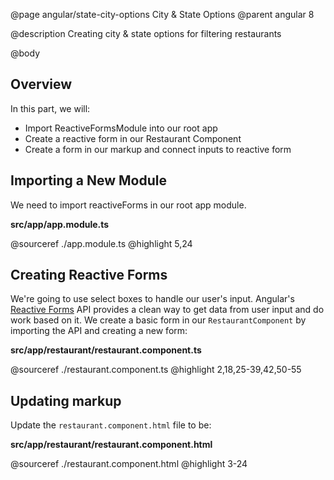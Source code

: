 @page angular/state-city-options City & State Options
@parent angular 8

@description Creating city & state options for filtering restaurants

@body

## Overview

In this part, we will:

- Import ReactiveFormsModule into our root app
- Create a reactive form in our Restaurant Component
- Create a form in our markup and connect inputs to reactive form

## Importing a New Module

We need to import reactiveForms in our root app module.

__src/app/app.module.ts__

@sourceref ./app.module.ts
@highlight 5,24

## Creating Reactive Forms

We're going to use select boxes to handle our user's input. Angular's <a href="https://angular.io/guide/reactive-forms" target="_blank">Reactive Forms</a> API provides a clean way to get data from user input and do work based on it. We create a basic form in our `RestaurantComponent` by importing the API and creating a new form:

__src/app/restaurant/restaurant.component.ts__

@sourceref ./restaurant.component.ts
@highlight 2,18,25-39,42,50-55

## Updating markup

Update the ``restaurant.component.html`` file to be:

__src/app/restaurant/restaurant.component.html__

@sourceref ./restaurant.component.html
@highlight 3-24
